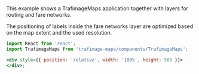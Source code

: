 #

This example shows a TrafimageMaps application together with layers for routing
and fare networks.

The positioning of labels inside the fare networks layer are optimized based on
the map extent and the used resolution.

```jsx
import React from 'react';
import TrafimageMaps from 'trafimage-maps/components/TrafimageMaps';

<div style={{ position: 'relative', width: '100%', height: 500 }}>
</div>;
```
